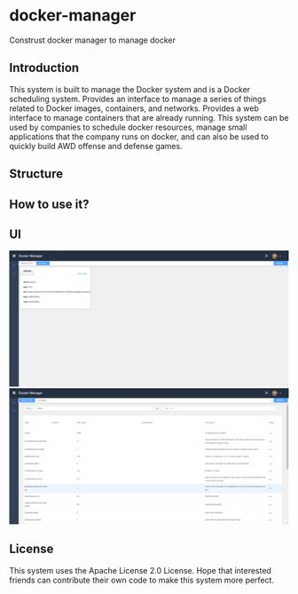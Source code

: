 # docker-manager
Construst docker manager to manage docker

## Introduction

This system is built to manage the Docker system and is a Docker scheduling system. Provides an interface to manage a series of things related to Docker images, containers, and networks. Provides a web interface to manage containers that are already running.
This system can be used by companies to schedule docker resources, manage small applications that the company runs on docker, and can also be used to quickly build AWD offense and defense games.

## Structure

## How to use it?

## UI
![p1](images/p1.png)
![p2](images/p2.png)
## License

This system uses the Apache License 2.0 License. Hope that interested friends can contribute their own code to make this system more perfect.
